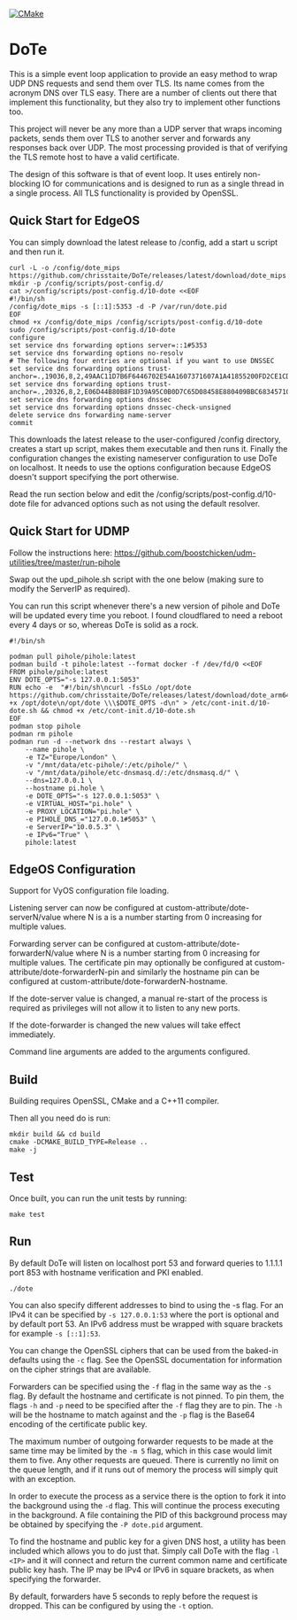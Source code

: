 [![CMake](https://github.com/chrisstaite/DoTe/actions/workflows/cmake.yml/badge.svg)](https://github.com/chrisstaite/DoTe/actions/workflows/cmake.yml)

DoTe
====

This is a simple event loop application to provide an easy method to wrap
UDP DNS requests and send them over TLS.  Its name comes from the acronym
DNS over TLS easy.  There are a number of clients out there that implement
this functionality, but they also try to implement other functions too.

This project will never be any more than a UDP server that wraps incoming
packets, sends them over TLS to another server and forwards any responses
back over UDP.  The most processing provided is that of verifying the TLS
remote host to have a valid certificate.

The design of this software is that of event loop.  It uses entirely non-
blocking IO for communications and is designed to run as a single thread
in a single process.  All TLS functionality is provided by OpenSSL.

Quick Start for EdgeOS
----------------------

You can simply download the latest release to /config, add a start u
script and then run it.

~~~~~
curl -L -o /config/dote_mips https://github.com/chrisstaite/DoTe/releases/latest/download/dote_mips
mkdir -p /config/scripts/post-config.d/
cat >/config/scripts/post-config.d/10-dote <<EOF
#!/bin/sh
/config/dote_mips -s [::1]:5353 -d -P /var/run/dote.pid
EOF
chmod +x /config/dote_mips /config/scripts/post-config.d/10-dote
sudo /config/scripts/post-config.d/10-dote
configure
set service dns forwarding options server=::1#5353
set service dns forwarding options no-resolv
# The following four entries are optional if you want to use DNSSEC
set service dns forwarding options trust-anchor=.,19036,8,2,49AAC11D7B6F6446702E54A1607371607A1A41855200FD2CE1CDDE32F24E8FB5
set service dns forwarding options trust-anchor=.,20326,8,2,E06D44B80B8F1D39A95C0B0D7C65D08458E880409BBC683457104237C7F8EC8D
set service dns forwarding options dnssec
set service dns forwarding options dnssec-check-unsigned
delete service dns forwarding name-server
commit
~~~~~

This downloads the latest release to the user-configured /config directory,
creates a start up script, makes them executable and then runs it.  Finally
the configuration changes the existing nameserver configuration to use DoTe
on localhost.  It needs to use the options configuration because EdgeOS
doesn't support specifying the port otherwise.

Read the run section below and edit the /config/scripts/post-config.d/10-dote
file for advanced options such as not using the default resolver.


Quick Start for UDMP
--------------------

Follow the instructions here: https://github.com/boostchicken/udm-utilities/tree/master/run-pihole

Swap out the upd_pihole.sh script with the one below (making sure to modify the
ServerIP as required).

You can run this script whenever there's a new version of pihole and DoTe will
be updated every time you reboot.  I found cloudflared to need a reboot every
4 days or so, whereas DoTe is solid as a rock.

~~~~~
#!/bin/sh

podman pull pihole/pihole:latest
podman build -t pihole:latest --format docker -f /dev/fd/0 <<EOF
FROM pihole/pihole:latest
ENV DOTE_OPTS="-s 127.0.0.1:5053"
RUN echo -e  "#!/bin/sh\ncurl -fsSLo /opt/dote https://github.com/chrisstaite/DoTe/releases/latest/download/dote_arm64\nchmod +x /opt/dote\n/opt/dote \\\$DOTE_OPTS -d\n" > /etc/cont-init.d/10-dote.sh && chmod +x /etc/cont-init.d/10-dote.sh
EOF
podman stop pihole
podman rm pihole
podman run -d --network dns --restart always \
    --name pihole \
    -e TZ="Europe/London" \
    -v "/mnt/data/etc-pihole/:/etc/pihole/" \
    -v "/mnt/data/pihole/etc-dnsmasq.d/:/etc/dnsmasq.d/" \
    --dns=127.0.0.1 \
    --hostname pi.hole \
    -e DOTE_OPTS="-s 127.0.0.1:5053" \
    -e VIRTUAL_HOST="pi.hole" \
    -e PROXY_LOCATION="pi.hole" \
    -e PIHOLE_DNS_="127.0.0.1#5053" \
    -e ServerIP="10.0.5.3" \
    -e IPv6="True" \
    pihole:latest
~~~~~


EdgeOS Configuration
--------------------

Support for VyOS configuration file loading.

Listening server can now be configured at custom-attribute/dote-serverN/value where N is a is a number starting from 0 increasing for multiple values.

Forwarding server can be configured at custom-attribute/dote-forwarderN/value where N is a number starting from 0 increasing for multiple values.  The certificate pin may optionally be configured at custom-attribute/dote-forwarderN-pin and similarly the hostname pin can be configured at custom-attribute/dote-forwarderN-hostname.

If the dote-server value is changed, a manual re-start of the process is required as privileges will not allow it to listen to any new ports.

If the dote-forwarder is changed the new values will take effect immediately.

Command line arguments are added to the arguments configured.


Build
-----

Building requires OpenSSL, CMake and a C++11 compiler.

Then all you need do is run:

~~~~
mkdir build && cd build
cmake -DCMAKE_BUILD_TYPE=Release ..
make -j
~~~~

Test
----

Once built, you can run the unit tests by running:

~~~~
make test
~~~~

Run
---

By default DoTe will listen on localhost port 53 and
forward queries to 1.1.1.1 port 853 with hostname
verification and PKI enabled.

~~~~
./dote
~~~~

You can also specify different addresses to bind to
using the -s flag.  For an IPv4 it can be specified
by `-s 127.0.0.1:53` where the port is optional and
by default port 53.  An IPv6 address must be wrapped
with square brackets for example `-s [::1]:53`.

You can change the OpenSSL ciphers that can be used
from the baked-in defaults using the `-c` flag.  See
the OpenSSL documentation for information on the
cipher strings that are available.

Forwarders can be specified using the `-f` flag in
the same way as the `-s` flag.  By default the
hostname and certificate is not pinned.  To pin
them, the flags `-h` and `-p` need to be specified
after the `-f` flag they are to pin.  The `-h` will
be the hostname to match against and the `-p` flag
is the Base64 encoding of the certificate public
key.

The maximum number of outgoing forwarder requests
to be made at the same time may be limited by the
`-m 5` flag, which in this case would limit them
to five.  Any other requests are queued.  There is
currently no limit on the queue length, and if it
runs out of memory the process will simply quit with
an exception.

In order to execute the process as a service there
is the option to fork it into the background using
the `-d` flag.  This will continue the process
executing in the background.  A file containing the
PID of this background process may be obtained by
specifying the `-P dote.pid` argument.

To find the hostname and public key for a given DNS
host, a utility has been included which allows you
to do just that.  Simply call DoTe with the flag
`-l <IP>` and it will connect and return the current
common name and certificate public key hash.  The
IP may be IPv4 or IPv6 in square brackets, as when
specifying the forwarder.

By default, forwarders have 5 seconds to reply
before the request is dropped.  This can be
configured by using the `-t` option.

